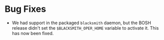 # Bug Fixes

- We had support in the packaged `blacksmith` daemon, but the BOSH
  release didn't set the `$BLACKSMITH_OPER_HOME` variable to
  activate it.  This has now been fixed.

